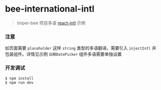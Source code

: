 # bee-international-intl

>tinper-bee 项目多语 [react-intl](https://github.com/yahoo/react-intl) 示例


### 注意

如页面需要 `placeholder` 这样 `string` 类型的多语翻译。需要引入 `injectIntl` 并包装组件。详情见示例
`日期DatePicker` 组件多语需要单独设置

### 开发调试

```sh
$ npm install
$ npm run dev
```